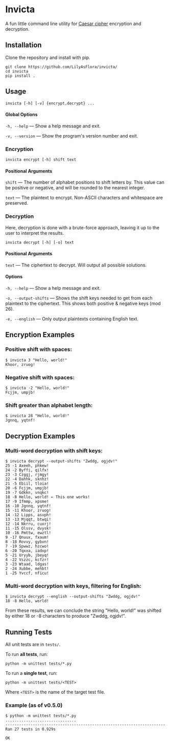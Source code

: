 
# Invicta

A fun little command line utility for [Caesar cipher](https://en.wikipedia.org/wiki/Caesar_cipher) encryption and decryption.

## Installation

Clone the repository and install with pip.

```
git clone https://github.com/LilyAsFlora/invicta/
cd invicta
pip install .
```

## Usage
```
invicta [-h] [-v] {encrypt,decrypt} ...
```

#### Global Options
`-h, --help` — Show a help message and exit.

`-v, --version` —  Show the program's version number and exit.

### Encryption
```
invicta encrypt [-h] shift text
```

#### Positional Arguments

`shift` —        The number of alphabet positions to shift letters by. This
                 value can be positive or negative, and will be rounded to the
                 nearest integer.
                 
`text` —         The plaintext to encrypt. Non-ASCII characters and whitespace
                 are preserved.

### Decryption

Here, decryption is done with a brute-force approach, leaving it up to the user to interpret the results.

```
invicta decrypt [-h] [-o] text
```
#### Positional Arguments
`text` — The ciphertext to decrypt. Will output all possible solutions.

#### Options
`-h, --help` — Show a help message and exit.

`-o, --output-shifts` — Shows the shift keys needed to get from each plaintext to the ciphertext. This shows both positive & negative keys (mod 26).

`-e, --english` — Only output plaintexts containing English text.

## Encryption Examples

### Positive shift with spaces:

```
$ invicta 3 "Hello, world!"
Khoor, zruog!
```

### Negative shift with spaces:

```
$ invicta -2 "Hello, world!"
Fcjjm, umpjb!
```

### Shift greater than alphabet length:

```
$ invicta 28 "Hello, world!"
Jgnnq, yqtnf!
```

## Decryption Examples

### Multi-word decryption with shift keys:
```
$ invicta decrypt --output-shifts "Zwddg, ogjdv!"
25 -1 Axeeh, phkew!
24 -2 Byffi, qilfx!
23 -3 Czggj, rjmgy!
22 -4 Dahhk, sknhz!
21 -5 Ebiil, tloia!
20 -6 Fcjjm, umpjb!
19 -7 Gdkkn, vnqkc!
18 -8 Hello, world! ← This one works!
17 -9 Ifmmp, xpsme!
16 -10 Jgnnq, yqtnf!
15 -11 Khoor, zruog!
14 -12 Lipps, asvph!
13 -13 Mjqqt, btwqi!
12 -14 Nkrru, cuxrj!
11 -15 Olssv, dvysk!
10 -16 Pmttw, ewztl!
9 -17 Qnuux, fxaum!
8 -18 Rovvy, gybvn!
7 -19 Spwwz, hzcwo!
6 -20 Tqxxa, iadxp!
5 -21 Uryyb, jbeyq!
4 -22 Vszzc, kcfzr!
3 -23 Wtaad, ldgas!
2 -24 Xubbe, mehbt!
1 -25 Yvccf, nficu!
```

### Multi-word decryption with keys, filtering for English:

```
$ invicta decrypt --english --output-shifts "Zwddg, ogjdv!"
18 -8 Hello, world!
```

From these results, we can conclude the string "Hello, world!" was shifted by either 18 or -8 characters to produce "Zwddg, ogjdv!".

## Running Tests

All unit tests are in `tests/`.

To run **all tests**, run:

`python -m unittest tests/*.py`

To run a **single test**, run:

`python -m unittest tests/<TEST>`

Where `<TEST>` is the name of the target test file.

### Example (as of v0.5.0)
```
$ python -m unittest tests/*.py
...............................
----------------------------------------------------------------------
Ran 27 tests in 0.929s

OK
```
